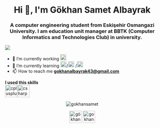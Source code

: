 <h1 align="center">Hi 👋, I'm Gökhan Samet Albayrak</h1>
<h3 align="center">A computer engineering student from Eskişehir Osmangazi University. I am education unit manager at BBTK (Computer Informatics and Technologies Club) in university.</h3>
<p align="left"> <img src="https://user-images.githubusercontent.com/53264738/88378748-47259080-cdaa-11ea-8f60-807e8eb05702.png" /> </p>

- 🔭 I’m currently working <img src="https://konpa.github.io/devicon/devicon.git/icons/csharp/csharp-original.svg" alt="csharp" width="20" height="20"/>
- 🌱 I’m currently learning <img src="https://konpa.github.io/devicon/devicon.git/icons/html5/html5-original-wordmark.svg" width="20" height="20" alt="HTML"/>/<img src="https://konpa.github.io/devicon/devicon.git/icons/css3/css3-original-wordmark.svg" width="20" height="20" alt="HTML"/> /<img src="https://konpa.github.io/devicon/devicon.git/icons/javascript/javascript-original.svg" alt="Javascript" width="20" height="20" />
- 📫 How to reach me **gokhanalbayrak43@gmail.com**

<p align="left"><strong>I used this skills </strong> <br><img src="https://konpa.github.io/devicon/devicon.git/icons/cplusplus/cplusplus-original.svg" alt="cplusplus" width="40" height="40"/><img src="https://konpa.github.io/devicon/devicon.git/icons/csharp/csharp-original.svg" alt="csharp" width="40" height="40"/> </p><p align="center"><img src="https://github-readme-stats.vercel.app/api?username=gokhansamet&show_icons=true" alt="gokhansamet" /> </p>

<p align="center">
<a href="https://www.linkedin.com/in/g%C3%B6khan-samet-albayrak-3b1229152/" target="blank"><img align="center" src="https://cdn.jsdelivr.net/npm/simple-icons@3.0.1/icons/linkedin.svg" alt="gökhan samet albayrak" height="40" width=40" /></a>
<a href="https://instagram.com/gokhansametalbayrak" target="blank"><img align="center" src="https://cdn.jsdelivr.net/npm/simple-icons@3.0.1/icons/instagram.svg" alt="gokhansametalbayrak" height="40" width="40" /></a>
</p>
